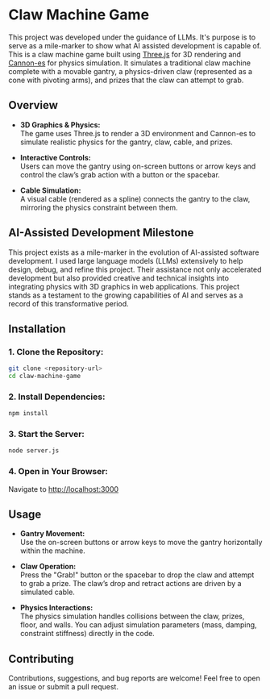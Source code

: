 # Claw Machine Game

This project was developed under the guidance of LLMs. It's purpose is to serve as a mile-marker to show what AI assisted development is capable of.
This is a claw machine game built using [Three.js](https://threejs.org/) for 3D rendering and [Cannon-es](https://github.com/pmndrs/cannon-es) for physics simulation. It simulates a traditional claw machine complete with a movable gantry, a physics-driven claw (represented as a cone with pivoting arms), and prizes that the claw can attempt to grab.

## Overview

- **3D Graphics & Physics:**  
  The game uses Three.js to render a 3D environment and Cannon-es to simulate realistic physics for the gantry, claw, cable, and prizes.

- **Interactive Controls:**  
  Users can move the gantry using on-screen buttons or arrow keys and control the claw’s grab action with a button or the spacebar.

- **Cable Simulation:**  
  A visual cable (rendered as a spline) connects the gantry to the claw, mirroring the physics constraint between them.

## AI-Assisted Development Milestone

This project exists as a mile-marker in the evolution of AI-assisted software development. I used large language models (LLMs) extensively to help design, debug, and refine this project. Their assistance not only accelerated development but also provided creative and technical insights into integrating physics with 3D graphics in web applications. This project stands as a testament to the growing capabilities of AI and serves as a record of this transformative period.

## Installation

### 1. Clone the Repository:
```bash
git clone <repository-url>
cd claw-machine-game
```

### 2. Install Dependencies:
```bash
npm install
```

### 3. Start the Server:
```bash
node server.js
```

### 4. Open in Your Browser:

Navigate to [http://localhost:3000](http://localhost:3000)

## Usage

- **Gantry Movement:**  
  Use the on-screen buttons or arrow keys to move the gantry horizontally within the machine.

- **Claw Operation:**  
  Press the "Grab!" button or the spacebar to drop the claw and attempt to grab a prize. The claw’s drop and retract actions are driven by a simulated cable.

- **Physics Interactions:**  
  The physics simulation handles collisions between the claw, prizes, floor, and walls. You can adjust simulation parameters (mass, damping, constraint stiffness) directly in the code.

## Contributing

Contributions, suggestions, and bug reports are welcome! Feel free to open an issue or submit a pull request.
